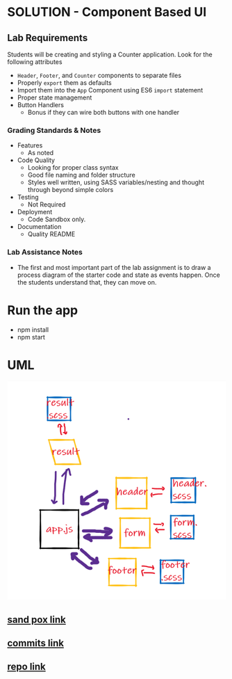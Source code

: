 # SOLUTION - Component Based UI

## Lab Requirements

Students will be creating and styling a Counter application. Look for the following attributes

- `Header`, `Footer`, and `Counter` components to separate files
- Properly `export` them as defaults
- Import them into the `App` Component using ES6 `import` statement
- Proper state management
- Button Handlers
  - Bonus if they can wire both buttons with one handler

### Grading Standards & Notes

- Features
  - As noted
- Code Quality
  - Looking for proper class syntax
  - Good file naming and folder structure
  - Styles well written, using SASS variables/nesting and thought through beyond simple colors
- Testing
  - Not Required
- Deployment
  - Code Sandbox only.
- Documentation
  - Quality README

### Lab Assistance Notes

- The first and most important part of the lab assignment is to draw a process diagram of the starter code and state as events happen. Once the students understand that, they can move on.

# Run the app

- npm install
- npm start

# UML

![](./resty1uml.png)

## [sand pox link](https://codesandbox.io/s/naughty-pike-7l0m8?file=/src/app.js)

## [commits link](https://github.com/RulaAlqasem/resty/commits/master)

## [repo link ](https://github.com/RulaAlqasem/resty)
